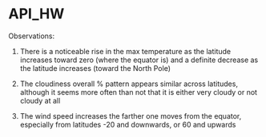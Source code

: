 # API_HW

Observations:

1) There is a noticeable rise in the max temperature as the latitude increases toward zero (where the equator is) and a definite decrease as the latitude increases (toward the North Pole)

2) The cloudiness overall % pattern appears similar across latitudes, although it seems more often than not that it is either very cloudy or not cloudy at all

3) The wind speed increases the farther one moves from the equator, especially from latitudes -20 and downwards, or 60 and upwards